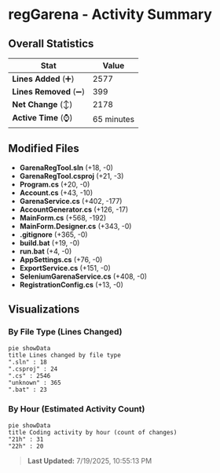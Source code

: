 # regGarena - Activity Summary 

## Overall Statistics

| Stat                   | Value                                                             |
| ---------------------- | ----------------------------------------------------------------- |
| **Lines Added** (➕)   | 2577                                          |
| **Lines Removed** (➖) | 399                                        |
| **Net Change** (↕)    | 2178                |
| **Active Time** (⌚)   | 65 minutes |


## Modified Files
- **GarenaRegTool.sln** (+18, -0)
- **GarenaRegTool.csproj** (+21, -3)
- **Program.cs** (+20, -0)
- **Account.cs** (+43, -10)
- **GarenaService.cs** (+402, -177)
- **AccountGenerator.cs** (+126, -17)
- **MainForm.cs** (+568, -192)
- **MainForm.Designer.cs** (+343, -0)
- **.gitignore** (+365, -0)
- **build.bat** (+19, -0)
- **run.bat** (+4, -0)
- **AppSettings.cs** (+76, -0)
- **ExportService.cs** (+151, -0)
- **SeleniumGarenaService.cs** (+408, -0)
- **RegistrationConfig.cs** (+13, -0)

## Visualizations

### By File Type (Lines Changed)

```mermaid
pie showData
title Lines changed by file type
".sln" : 18
".csproj" : 24
".cs" : 2546
"unknown" : 365
".bat" : 23
```

### By Hour (Estimated Activity Count)

```mermaid
pie showData
title Coding activity by hour (count of changes)
"21h" : 31
"22h" : 20
```


> **Last Updated:** 7/19/2025, 10:55:13 PM